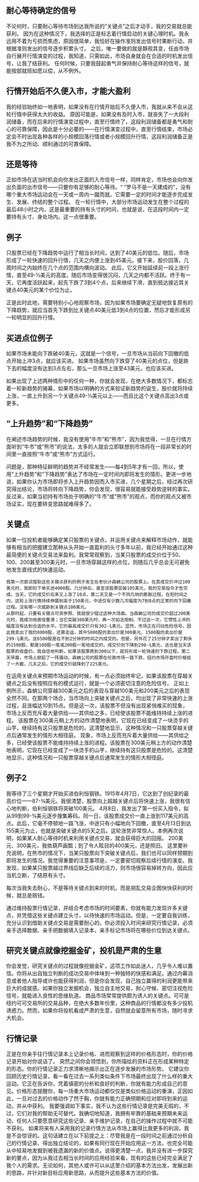 ## 耐心等待确定的信号
不论何时，只要耐心等待市场到达我所说的“关键点”之后才动手，我的交易就总能获利。
因为在这种情况下，我选择的正是标志着行情启动的关键心理时机。我永远用不着为亏损而焦虑，原因很简单，我恰好在操作准则发出信号时果断行动，并根据准则发出的信号逐步积累头寸。
之后，唯一要做的就是静观其变，任由市场自行展开行情演变的过程，我知道，只需如此，市场自身就会在合适的时机发出信号，让我了结获利。
任何时候，只要我鼓起勇气并保持耐心等待这样的信号，就能按部就班如愿以偿，从不例外。

## 行情开始后不久便入市，才能大盈利
我的经验始终如一地表明，如果没有在行情开始后不久便入市，我就从来不会从这轮行情中获得太大的收益。
原因可能是，如果没有及时入市，就丧失了一大段利润储备，而在后来的行情演变过程中，直至行情终了，这段利润储备都是勇气和耐心的可靠保障，因此是十分必要的——在行情演变过程中，直至行情结束，市场必定会不时出现各种各样的小规模回落行情或者小规模回升行情，这段利润储备正是我不为之所动、顺利通过的可靠保障。

## 还是等待
正如市场在适当时机会向你发出正面的入市信号一样，同样肯定，市场也会向你发出负面的出市信号——只要你有足够的耐心等待。“
“罗马不是一天建成的”，没有哪个重大市场运动会在一天或一周内一蹴而就。它需要一定的时间才能逐步完成发生、发展、终结的整个过程。
在一轮行情中，大部分市场运动发生在整个过程的最后48小时之内，这是最重要的持有头寸的时间，也就是说，在这段时间内一定要持有头寸、身处场内。这一点很重要。

## 例子
只股票已经在下降趋势中运行了相当长时间，达到了40美元的低位。随后，市场形成了一轮快速的回升行情，几天之内便上涨到45美元。接下来，股价回落，几周时间之内始终在几个点的范围内横向波动。
此后，它又开始延续前一段上涨行情，直至49-½美元的高度。随后市场变得很沉闷，几天之内都不活跃。终于有一天，它再度活跃起来，起先下跌了3到4个点，后来继续下滑，直到抵达接近其关键点40美元的某个价位为止。

正是此时此地，需要特别小心地观察市场，因为如果市场要确定无疑地恢复原有的下降趋势，就应当首先下跌到比关键点40美元低3到4点的位置，然后才能形成另一轮明显的回升行情。
## 买进点位例子
如果市场未能向下跌破40美元，这就是一个信号，一旦市场从当前向下回撤的低点开始上冲3点，就应该买进。
如果市场虽然向下跌穿了40美元的点位，但是跌下去的幅度没有达到3点左右，那么一旦市场上涨至43美元，也应该买进。

如果出现了上述两种情形中的任何一种，你就会发现，在绝大多数情况下，都标志着一轮新趋势的揭幕，如果市场以明确的方式来验证新趋势的诞生，股价就将持续上涨，一直上升到另一个关键点49-½美元以上——而且比这个关键点高出3点或更多。

## “上升趋势”和“下降趋势”
在阐述市场趋势的时候，我没有使用“牛市”和“熊市”，因为我觉得，一旦在行情方面听到“牛市”或“熊市”的说法，太多的人就会立即联想到市场将在一段非常长的时间里一直按照“牛市”或“熊市”方式运行。

问题是，那种特征鲜明的趋势并不经常发生——每4到5年才有一回，所以，使用“上升趋势”和“下降趋势”表达了市场在一定时间内即将发生的情形。更进一步地说，如果你认为市场即将步入上升趋势因而入市买进，几个星期之后，经过再次研究得出结论，市场将转向下降趋势，你会发现，很容易就能接受趋势逆转的事实。反过来，如果当初持有市场处于明确的“牛市”或“熊市”的观点，而你的观点又被市场证实，现在要转变思路就难得多了。

## 关键点
如果一位投机者能够确定某只股票的关键点，并运用关键点来解释市场动作，就能够有相当的把握建立那种从头开始一直盈利的头寸多年以前，我已经开始通过这种最简便的关键点交易法来盈利。我常常观察到，当某只股票的成交价位于50、100、200甚至300美元时，一旦市场穿越这样的点位，则随后几乎总会无可避免地发生直线式的快速运动。
```
我第一次尝试借助这些关键点获利的例子发生在老伙计森蚺公司的股票上。在其成交价冲过100美元时，我即刻下单买进4000股。几分钟后，直至该股票突破105美元，我的交易指令才告完成。当天，它的成交价后来又上涨了10点，第二天又是一个不同凡响的膨胀过程。在短时间之内，这轮上涨行情持续伸展到高于150美元，中途仅有少数几次幅度为7到8点的正常的向下回撤过程。没有哪一次威胁到关键点100美元。
从那时起，只要有关键点可资参照，我就很少错过这种大场面。当森蚺公司的成交价超过200美元时，我成功地故伎重演；当它突破300美元时，再一次如法炮制。不过这一次，它惯性上冲的幅度没有达到合适的水平。它的最高成交价只有302-¾美元。显然，市场正在闪动危险信号。因此我卖出了我的8000股，还算走运，其中5000股的卖出价是300美元，1500股的卖出价是299-¾美元。这6500股是在不到2分钟的时间之内成交的。但是，另外花了25分钟才卖出了剩余的1500股，都是100股一笔或200股一笔地成交的，成交价则下降到298-¾美元，这也是当天该股票的收盘价。我自信地判断，如果该股票跌到300以下，就将形成一轮快速的下跌过程。第二天早晨，市场上掀起了一阵骚动。森蚺公司的股票在伦敦市场一路下跌，纽约市场开盘时价格低了一大截，几天之后，它的成交价就降到了225美元。
```
在运用关键点来预期市场运动的时候，有一点必须始终牢记，如果该股票在穿越关键点之后没有按照应有的模式运行，就是一个必须密切注意的危险信号。
正如上例所示，森蚺公司穿越300美元之后的表现与穿越100美元和200美元之后的表现全然不同。在那两个场合，当市场向上突破关键点之后，均出现了非常快速的上涨过程，且涨幅达10到15点。但是这一次，该股票不但没有出现紧俏难买的现象，市场上反而充斥着大量供给——其供给之多，已经使该股票不能维持持续上涨的进程。
该股票在300美元稍上方的动作清楚地表明，它现在已经变成了一块烫手的山芋，继续持有这只股票是危险的。这清楚地显示，这种情况和一只股票穿越关键点后通常发生的情形大相径庭。
现象，市场上反而充斥着大量供给——其供给之多，已经使该股票不能维持持续上涨的进程。该股票在300美元稍上方的动作清楚地表明，它现在已经变成了一块烫手的山芋，继续持有这只股票是危险的。这清楚地显示，这种情况和一只股票穿越关键点后通常发生的情形大相径庭。

## 例子2
我等待了三个星期才开始买进伯利恒钢铁。1915年4月7日，它达到了创纪录的最高价位——87-¾美元。我很清楚，股票向上超越关键点后将快速上涨，我很有信心地判断，伯利恒钢铁将突破100美元。
4月8日，我发出了第一份买入指令，拟从99到99-¾美元逐步搜集筹码。同一日，该股票成交价一直上涨到117美元的高点。此后，它毫不停顿地一路飞涨，中途只有小幅地向下回撤，直至4月13日到达155美元为止，也就是突破关键点的5天之后。这轮涨势非常惊人。本例再次说明，如果某人耐心等待时机来利用关键点交易，就会获得巨大的回报。
200美元、300美元，我依葫芦画瓢；到了令人眩目的400美元，还是照旧。
这里要补充说明，在熊市的情况下，当某只股票向下突破关键点后，我们也可以同样预期到即将发生的情况。我觉得重要的注意事项是，一定要密切观察后续行情的演变。我发现，如果某只股票越过界线后缺乏后续的活力，则市场很容易掉转方向，因此应当机立断，了结原有头寸。

每次当我失去耐心，不是等待关键点到来的时机，而是胡乱交易企图快快获利的时候，就总是赔钱。

通过维持股票行情记录，并结合考虑市场的时间要素，你就有能力发现许多关键点，并凭借这些关键点建立头寸，以待快速的市场运动。但是，一定要自我训练，充分认识到借助关键点交易是需要耐心的。你必须投入时间来研究行情记录，必须亲手选择数据、亲手把数据填入记录本，亲手标记市场将在哪些价位到达关键点。

## 研究关键点就像挖掘金矿，投机是严肃的生意
你会发觉，研究关键点的过程就像挖掘金矿，这项工作如此迷人，几乎令人难以置信。你将从出自独立判断的成功交易中体味到一种独特的快感和满足。通过内幕消息或者他人指导或许也能获得利润，但是你会发现，自己独立赢得的利润更能带来巨大的成就感。如果你独立发掘机会，独立自主地交易，耐心守候、密切注视危险信号，就能进入良性的思维轨道。
商品市场常常提供颇为诱人的关键点。可可是纽约可可交易所的交易品种，在绝大多数年份里，这种商品的行情都没有多少投机诱惑力。然而，如果你将投机看成严肃的生意，自然就会留意所有市场，随时寻求大机会。

## 行情记录
正是在你亲手往行情记录本上记录价格、进而观察到这样的价格形态时，你的价格记录开始对你说话了。
突然之间你会领悟到，你所描绘的资料正在形成某种特定的形态。你的行情记录正力求清晰地揭示出正在逐步发展的市场形势。
它建议你回顾历史行情记录，看一看在过去一系列类似条件下市场最终出现了什么样的重大运动。它正在告诉你，凭着缜密的分析和良好的判断，你就有能力形成自己的意见。价格形态提醒你，每一场重大市场运动都仅仅是类似价格运动的重演，正因如此，一旦对过去的价格动作了然于胸，你就有能力正确预期和应对即将到来的运动，并从中获利。
我要强调如下事实，我不认为这些行情记录是完美无瑕的，不过，它们对我的帮助无可替代。我确切地知道，我拥有牢靠的基础来预期未来运动，任何人只要愿意研究这些记录、亲手维护记录，在自己的操作过程中就不可能不获利。
如果将来有人采用我的记录行情方法从市场上赢得比我更多的利润，我是不会惊讶的。这句话建立在以下前提之上：尽管我是在一段时间之前通过分析自己的行情记录、得出独立结论的，如果有同行现在开始应用这一方法，也完全可能从中轻易地发掘到被我遗漏的新的价值点。说得更清楚一点，我并没有进一步探究新的要点，因为从我过去相当长时间的应用经验来看，现有的这些已经完全满足了我个人的需求。无论如何，其他人或许可以从这里介绍的基本方法出发，发展出新的思路，并针对新目标应用新思路，从而提升这些基本方法的价值。